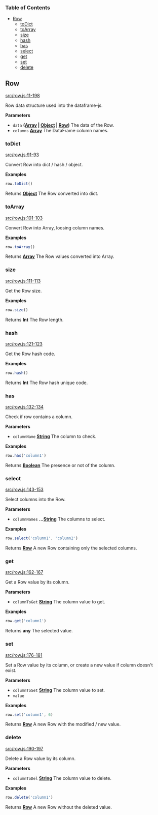<!-- Generated by documentation.js. Update this documentation by updating the source code. -->

### Table of Contents

-   [Row][1]
    -   [toDict][2]
    -   [toArray][3]
    -   [size][4]
    -   [hash][5]
    -   [has][6]
    -   [select][7]
    -   [get][8]
    -   [set][9]
    -   [delete][10]

## Row

[src/row.js:11-198][11]

Row data structure used into the dataframe-js.

**Parameters**

-   `data` **([Array][12] \| [Object][13] \| [Row][14])** The data of the Row.
-   `columns` **[Array][12]** The DataFrame column names.

### toDict

[src/row.js:91-93][15]

Convert Row into dict / hash / object.

**Examples**

```javascript
row.toDict()
```

Returns **[Object][13]** The Row converted into dict.

### toArray

[src/row.js:101-103][16]

Convert Row into Array, loosing column names.

**Examples**

```javascript
row.toArray()
```

Returns **[Array][12]** The Row values converted into Array.

### size

[src/row.js:111-113][17]

Get the Row size.

**Examples**

```javascript
row.size()
```

Returns **Int** The Row length.

### hash

[src/row.js:121-123][18]

Get the Row hash code.

**Examples**

```javascript
row.hash()
```

Returns **Int** The Row hash unique code.

### has

[src/row.js:132-134][19]

Check if row contains a column.

**Parameters**

-   `columnName` **[String][20]** The column to check.

**Examples**

```javascript
row.has('column1')
```

Returns **[Boolean][21]** The presence or not of the column.

### select

[src/row.js:143-153][22]

Select columns into the Row.

**Parameters**

-   `columnNames` **...[String][20]** The columns to select.

**Examples**

```javascript
row.select('column1', 'column2')
```

Returns **[Row][14]** A new Row containing only the selected columns.

### get

[src/row.js:162-167][23]

Get a Row value by its column.

**Parameters**

-   `columnToGet` **[String][20]** The column value to get.

**Examples**

```javascript
row.get('column1')
```

Returns **any** The selected value.

### set

[src/row.js:176-181][24]

Set a Row value by its column, or create a new value if column doesn't exist.

**Parameters**

-   `columnToSet` **[String][20]** The column value to set.
-   `value`  

**Examples**

```javascript
row.set('column1', 6)
```

Returns **[Row][14]** A new Row with the modified / new value.

### delete

[src/row.js:190-197][25]

Delete a Row value by its column.

**Parameters**

-   `columnToDel` **[String][20]** The column value to delete.

**Examples**

```javascript
row.delete('column1')
```

Returns **[Row][14]** A new Row without the deleted value.

[1]: #row

[2]: #todict

[3]: #toarray

[4]: #size

[5]: #hash

[6]: #has

[7]: #select

[8]: #get

[9]: #set

[10]: #delete

[11]: https://github.com/Gmousse/dataframe-js/blob/2c3510a052a46f7c2885a3d803e51af9b1d95c85/src/row.js#L11-L198 "Source code on GitHub"

[12]: https://developer.mozilla.org/docs/Web/JavaScript/Reference/Global_Objects/Array

[13]: https://developer.mozilla.org/docs/Web/JavaScript/Reference/Global_Objects/Object

[14]: #row

[15]: https://github.com/Gmousse/dataframe-js/blob/2c3510a052a46f7c2885a3d803e51af9b1d95c85/src/row.js#L91-L93 "Source code on GitHub"

[16]: https://github.com/Gmousse/dataframe-js/blob/2c3510a052a46f7c2885a3d803e51af9b1d95c85/src/row.js#L101-L103 "Source code on GitHub"

[17]: https://github.com/Gmousse/dataframe-js/blob/2c3510a052a46f7c2885a3d803e51af9b1d95c85/src/row.js#L111-L113 "Source code on GitHub"

[18]: https://github.com/Gmousse/dataframe-js/blob/2c3510a052a46f7c2885a3d803e51af9b1d95c85/src/row.js#L121-L123 "Source code on GitHub"

[19]: https://github.com/Gmousse/dataframe-js/blob/2c3510a052a46f7c2885a3d803e51af9b1d95c85/src/row.js#L132-L134 "Source code on GitHub"

[20]: https://developer.mozilla.org/docs/Web/JavaScript/Reference/Global_Objects/String

[21]: https://developer.mozilla.org/docs/Web/JavaScript/Reference/Global_Objects/Boolean

[22]: https://github.com/Gmousse/dataframe-js/blob/2c3510a052a46f7c2885a3d803e51af9b1d95c85/src/row.js#L143-L153 "Source code on GitHub"

[23]: https://github.com/Gmousse/dataframe-js/blob/2c3510a052a46f7c2885a3d803e51af9b1d95c85/src/row.js#L162-L167 "Source code on GitHub"

[24]: https://github.com/Gmousse/dataframe-js/blob/2c3510a052a46f7c2885a3d803e51af9b1d95c85/src/row.js#L176-L181 "Source code on GitHub"

[25]: https://github.com/Gmousse/dataframe-js/blob/2c3510a052a46f7c2885a3d803e51af9b1d95c85/src/row.js#L190-L197 "Source code on GitHub"
